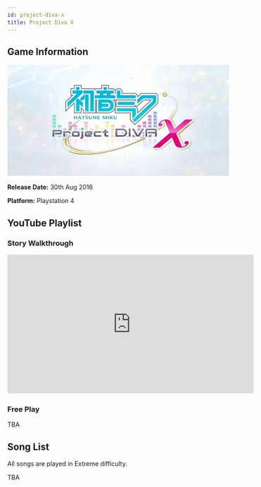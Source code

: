 ```yaml
---
id: project-diva-x
title: Project Diva X
---
```


## Game Information

![image info](../../static/games/project-diva-x.jpg)

**Release Date:** 30th Aug 2016

**Platform:** Playstation 4

## YouTube Playlist

### Story Walkthrough

<iframe width="560" height="315" src="https://www.youtube-nocookie.com/embed/videoseries?list=PL4SqdMtkmSGtFM9XcBrGXDGEWPsyRBl2B" title="YouTube video player" frameborder="0" allow="accelerometer; autoplay; clipboard-write; encrypted-media; gyroscope; picture-in-picture" allowfullscreen></iframe>

### Free Play

TBA

## Song List
All songs are played in Extreme difficulty.

TBA
